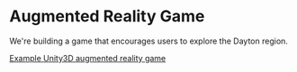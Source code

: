 Augmented Reality Game
====

We're building a game that encourages users to explore the Dayton region. 

[Example Unity3D augmented reality game](http://youtu.be/31NcbhfOW7o)
